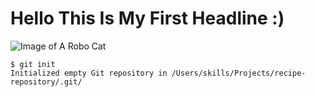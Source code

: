 # Hello This Is My First Headline :)

![Image of A Robo Cat](https://octodex.github.com/images/yaktocat.png)

```
$ git init
Initialized empty Git repository in /Users/skills/Projects/recipe-repository/.git/
```
